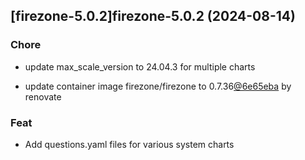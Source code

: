 

## [firezone-5.0.2]firezone-5.0.2 (2024-08-14)

### Chore



- update max_scale_version to 24.04.3 for multiple charts

- update container image firezone/firezone to 0.7.36[@6e65eba](https://github.com/6e65eba) by renovate

### Feat



- Add questions.yaml files for various system charts